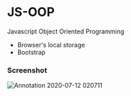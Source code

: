 # JS-OOP
Javascript Object Oriented Programming

- Browser's local storage 
- Bootstrap

### Screenshot

![Annotation 2020-07-12 020711](https://user-images.githubusercontent.com/67779237/87242773-a23ba880-c3e4-11ea-89ba-7e1ef99897dd.png)


